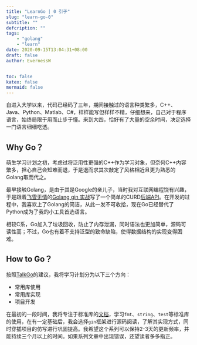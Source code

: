 ```yaml
---
title: "LearnGo | 0 引子"
slug: "learn-go-0"
subtitle: ""
defcription: ""
tags:
    - "golang"
    - "learn"
date: 2020-09-15T13:04:31+08:00
draft: false
author: EvernessW


toc: false
katex: false
mermaid: false
---
```


自进入大学以来，代码已经码了三年，期间接触过的语言种类繁多，C++、Java、Python、Matlab、C#，样样能写但样样不精，仔细想来，自己对于程序语言，始终局限于用而止步于懂。来到大四，恰好有了大量的空余时间，决定选择一门语言细细吃透。

## Why Go？

萌生学习计划之初，考虑过将泛用性更强的C++作为学习对象，但奈何C++内容繁多，担心自己会知难而退，于是退而求其次敲定了风格相近且更为熟悉的Golang取而代之。

最早接触Golang，是由于其是Google的亲儿子，当时我对互联网编程饶有兴趣，于是跟着[飞雪无情](https://www.flysnow.org/)的[Golang gin 实战](https://www.flysnow.org/2019/12/10/golang-gin-quick-start.html)写了一个简单的CURD[后端API](https://git.everness.me/Everness/trace_api)。在开发的过程中，我喜欢上了Golang的简洁，从此一发不可收拾，现在Go已经替代了Python成为了我的小工具首选语言。

相较C系，Go加入了垃圾回收，防止了内存泄漏，同时语法也更加简单，源码可读性高；不过，Go也有着不支持泛型的致命缺陷，使得数据结构的实现变得困难。

## How to Go？

按照[TalkGo](https://talkgo.org/)的建议，我将学习计划分为以下三个方向：

* 常用库使用
* 常用库实现
* 项目开发

在最初的一段时间，我将专注于标准库的[文档](https://golang.org/pkg/)，学习`fmt`、`string`、`test`等标准库的使用，在有一定基础后，我会选择`gin`框架进行源码阅读，了解其实现方式，同时穿插项目的仿写进行巩固提高。我希望这个系列可以保持2-3天的更新频率，并能持续三个月以上的时间。如果系列文章中出现错误，还望读者多多指正。

